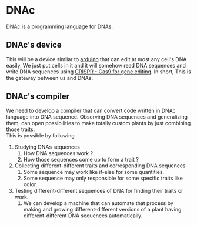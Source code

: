 # DNAc
DNAc is a programming language for DNAs.

## DNAc's device 
This will be a device similar to [arduino](https://www.arduino.cc/) that can edit at most any cell's DNA easily. We just put cells in it and it will somehow read DNA sequences and write DNA sequences using [CRISPR - Cas9 for gene editing](https://en.wikipedia.org/wiki/CRISPR_gene_editing). In short, This is the gateway between us and DNAs.


## DNAc's compiler
We need to develop a compiler that can convert code written in DNAc language into DNA sequence. Observing DNA sequences and generalizing them, can open possibilities to make totally custom plants by just combining those traits.<br>
This is possible by following
 1. Studying DNAs sequences
    1. How DNA sequences work ? 
    2. How those sequences come up to form a trait ?
 2. Collecting different-different traits and corresponding DNA sequences
    1. Some sequence may work like if-else for some quantities.
    2. Some sequence may only responsible for some specific traits like color.
 3. Testing different-different sequences of DNA for finding their traits or work.
    1. We can develop a machine that can automate that process by making and growing different-different versions of a plant having different-different DNA sequences automatically.
